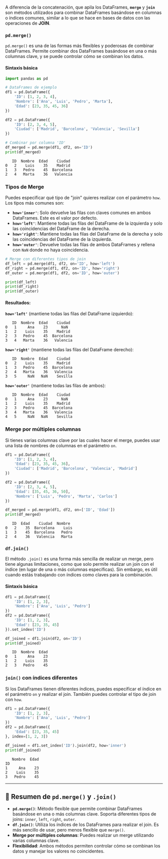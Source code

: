 
A diferencia de la concatenación, que apila los DataFrames, **`merge`** y **`join`** son métodos utilizados para combinar DataFrames basándose en columnas o índices comunes, similar a lo que se hace en bases de datos con las operaciones de **JOIN**.

### **`pd.merge()`**

`pd.merge()` es una de las formas más flexibles y poderosas de combinar DataFrames. Permite combinar dos DataFrames basándose en una o más columnas clave, y se puede controlar cómo se combinan los datos.

#### **Sintaxis básica**

```python
import pandas as pd

# DataFrames de ejemplo
df1 = pd.DataFrame({
    'ID': [1, 2, 3, 4],
    'Nombre': ['Ana', 'Luis', 'Pedro', 'Marta'],
    'Edad': [23, 35, 45, 36]
})

df2 = pd.DataFrame({
    'ID': [2, 3, 4, 5],
    'Ciudad': ['Madrid', 'Barcelona', 'Valencia', 'Sevilla']
})

# Combinar por columna 'ID'
df_merged = pd.merge(df1, df2, on='ID')
print(df_merged)
```

```
   ID  Nombre  Edad    Ciudad
0   2    Luis    35    Madrid
1   3   Pedro    45  Barcelona
2   4   Marta    36   Valencia
```

### **Tipos de Merge**

Puedes especificar qué tipo de "join" quieres realizar con el parámetro `how`. Los tipos más comunes son:

- **`how='inner'`**: Solo devuelve las filas con claves comunes en ambos DataFrames. Este es el valor por defecto.
- **`how='left'`**: Mantiene todas las filas del DataFrame de la izquierda y solo las coincidencias del DataFrame de la derecha.
- **`how='right'`**: Mantiene todas las filas del DataFrame de la derecha y solo las coincidencias del DataFrame de la izquierda.
- **`how='outer'`**: Devuelve todas las filas de ambos DataFrames y rellena con `NaN` donde no haya coincidencia.

```python
# Merge con diferentes tipos de join
df_left = pd.merge(df1, df2, on='ID', how='left')
df_right = pd.merge(df1, df2, on='ID', how='right')
df_outer = pd.merge(df1, df2, on='ID', how='outer')

print(df_left)
print(df_right)
print(df_outer)
```

#### **Resultados**:

**`how='left'`** (mantiene todas las filas del DataFrame izquierdo):

```
   ID  Nombre  Edad    Ciudad
0   1     Ana    23      NaN
1   2    Luis    35    Madrid
2   3   Pedro    45  Barcelona
3   4   Marta    36   Valencia
```

**`how='right'`** (mantiene todas las filas del DataFrame derecho):

```
   ID  Nombre  Edad    Ciudad
0   2    Luis    35    Madrid
1   3   Pedro    45  Barcelona
2   4   Marta    36   Valencia
3   5     NaN   NaN    Sevilla
```

**`how='outer'`** (mantiene todas las filas de ambos):

```
   ID  Nombre  Edad    Ciudad
0   1     Ana    23      NaN
1   2    Luis    35    Madrid
2   3   Pedro    45  Barcelona
3   4   Marta    36   Valencia
4   5     NaN   NaN    Sevilla
```

### **Merge por múltiples columnas**

Si tienes varias columnas clave por las cuales hacer el merge, puedes usar una lista de nombres de columnas en el parámetro `on`.

```python
df1 = pd.DataFrame({
    'ID': [1, 2, 3, 4],
    'Edad': [23, 35, 45, 36],
    'Ciudad': ['Madrid', 'Barcelona', 'Valencia', 'Madrid']
})

df2 = pd.DataFrame({
    'ID': [2, 3, 4, 5],
    'Edad': [35, 45, 36, 50],
    'Nombre': ['Luis', 'Pedro', 'Marta', 'Carlos']
})

df_merged = pd.merge(df1, df2, on=['ID', 'Edad'])
print(df_merged)
```

```
   ID  Edad    Ciudad  Nombre
0   2    35  Barcelona    Luis
1   3    45  Barcelona   Pedro
2   4    36   Valencia   Marta
```

### **`df.join()`**

El método `.join()` es una forma más sencilla de realizar un merge, pero tiene algunas limitaciones, como que solo permite realizar un join con el índice (en lugar de una o más columnas específicas). Sin embargo, es útil cuando estás trabajando con índices como claves para la combinación.

#### **Sintaxis básica**

```python
df1 = pd.DataFrame({
    'ID': [1, 2, 3],
    'Nombre': ['Ana', 'Luis', 'Pedro']
})
df2 = pd.DataFrame({
    'ID': [1, 2, 3],
    'Edad': [23, 35, 45]
}).set_index('ID')

df_joined = df1.join(df2, on='ID')
print(df_joined)
```

```
   ID  Nombre  Edad
0   1     Ana    23
1   2    Luis    35
2   3   Pedro    45
```

### **`join()` con índices diferentes**

Si los DataFrames tienen diferentes índices, puedes especificar el índice en el parámetro `on` y realizar el join. También puedes controlar el tipo de join con `how`.

```python
df1 = pd.DataFrame({
    'ID': [1, 2, 3],
    'Nombre': ['Ana', 'Luis', 'Pedro']
})
df2 = pd.DataFrame({
    'Edad': [23, 35, 45]
}, index=[1, 2, 3])

df_joined = df1.set_index('ID').join(df2, how='inner')
print(df_joined)
```

```
   Nombre  Edad
ID              
1     Ana    23
2    Luis    35
3   Pedro    45
```

---

## 🔹 **Resumen de `pd.merge()` y `.join()`**

- **`pd.merge()`**: Método flexible que permite combinar DataFrames basándose en una o más columnas clave. Soporta diferentes tipos de joins: `inner`, `left`, `right`, `outer`.
- **`df.join()`**: Utiliza los índices de los DataFrames para realizar el join. Es más sencillo de usar, pero menos flexible que `merge()`.
- **Merge por múltiples columnas**: Puedes realizar un merge utilizando varias columnas clave.
- **Flexibilidad**: Ambos métodos permiten controlar cómo se combinan los datos y manejar los valores no coincidentes.

